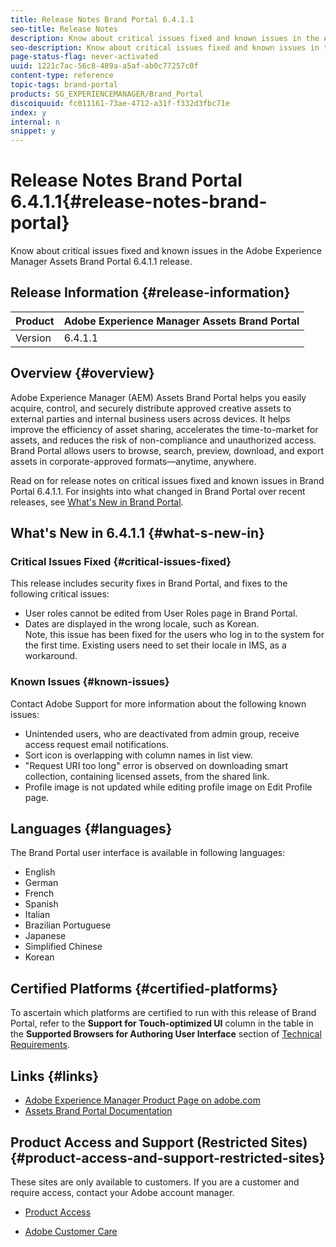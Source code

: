 ```yaml
---
title: Release Notes Brand Portal 6.4.1.1
seo-title: Release Notes
description: Know about critical issues fixed and known issues in the Adobe Experience Manager Assets Brand Portal 6.4.1.1 release.
seo-description: Know about critical issues fixed and known issues in the Adobe Experience Manager Assets Brand Portal 6.4.1.1 release.
page-status-flag: never-activated
uuid: 1221c7ac-56c8-489a-a5af-ab0c77257c0f
content-type: reference
topic-tags: brand-portal
products: SG_EXPERIENCEMANAGER/Brand_Portal
discoiquuid: fc011161-73ae-4712-a31f-f332d3fbc71e
index: y
internal: n
snippet: y
---
```


# Release Notes Brand Portal 6.4.1.1{#release-notes-brand-portal}

Know about critical issues fixed and known issues in the Adobe Experience Manager Assets Brand Portal 6.4.1.1 release.

## Release Information {#release-information}

| Product |Adobe Experience Manager Assets Brand Portal |
|---|---|
| Version |6.4.1.1 |

## Overview {#overview}

Adobe Experience Manager (AEM) Assets Brand Portal helps you easily acquire, control, and securely distribute approved creative assets to external parties and internal business users across devices. It helps improve the efficiency of asset sharing, accelerates the time-to-market for assets, and reduces the risk of non-compliance and unauthorized access. Brand Portal allows users to browse, search, preview, download, and export assets in corporate-approved formats—anytime, anywhere.

Read on for release notes on critical issues fixed and known issues in Brand Portal 6.4.1.1. For insights into what changed in Brand Portal over recent releases, see [What's New in Brand Portal](../using/whats-new.md).

## What's New in 6.4.1.1 {#what-s-new-in}

### Critical Issues Fixed {#critical-issues-fixed}

This release includes security fixes in Brand Portal, and fixes to the following critical issues:

* User roles cannot be edited from User Roles page in Brand Portal.
* Dates are displayed in the wrong locale, such as Korean.  
  Note, this issue has been fixed for the users who log in to the system for the first time. Existing users need to set their locale in IMS, as a workaround.

### Known Issues {#known-issues}

Contact Adobe Support for more information about the following known issues:

* Unintended users, who are deactivated from admin group, receive access request email notifications.
* Sort icon is overlapping with column names in list view.
* "Request URI too long" error is observed on downloading smart collection, containing licensed assets, from the shared link.
* Profile image is not updated while editing profile image on Edit Profile page.

## Languages {#languages}

The Brand Portal user interface is available in following languages:

* English
* German
* French
* Spanish
* Italian
* Brazilian Portuguese
* Japanese
* Simplified Chinese
* Korean

## Certified Platforms {#certified-platforms}

To ascertain which platforms are certified to run with this release of Brand Portal, refer to the **Support for Touch-optimized UI** column in the table in the **Supported Browsers for Authoring User Interface** section of [Technical Requirements](https://helpx.adobe.com/experience-manager/6-4/sites/deploying/using/technical-requirements.html).

## Links {#links}

* [Adobe Experience Manager Product Page on adobe.com](http://www.adobe.com/in/marketing-cloud/experience-manager.html)
* [Assets Brand Portal Documentation](https://helpx.adobe.com/experience-manager/brand-portal/user-guide.html)

## Product Access and Support (Restricted Sites) {#product-access-and-support-restricted-sites}

These sites are only available to customers. If you are a customer and require access, contact your Adobe account manager.

* [](https://daycare.day.com) [Product Access](https://login.marketing.adobe.com)

* [Adobe Customer Care](https://helpx.adobe.com/contact.html)


